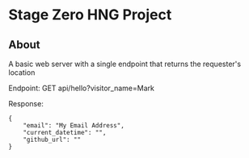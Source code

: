 # Stage Zero HNG Project

## About 
A basic web server with a single endpoint that returns the requester's location

Endpoint: GET api/hello?visitor_name=Mark

Response:

	{
		"email": "My Email Address",
		"current_datetime": "",
		"github_url": "" 
	}

